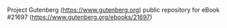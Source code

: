 Project Gutenberg (https://www.gutenberg.org) public repository for eBook #21697 (https://www.gutenberg.org/ebooks/21697)
